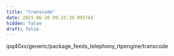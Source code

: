 ```yaml
---
title: "transcode"
date: 2021-06-20 00:33:39.995745
hidden: false
draft: false
---
```


ipq40xx/generic/package_feeds_telephony_rtpengine/transcode

